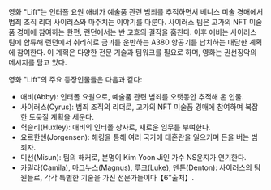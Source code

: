 영화 "Lift"는 인터폴 요원 애비가 예술품 관련 범죄를 추적하면서 베니스 미술 경매에서 범죄 조직 리더 사이러스와 마주치는 이야기를 다룬다. 사이러스 팀은 고가의 NFT 미술품 경매에 참여하는 한편, 런던에서는 반 고흐의 걸작을 훔친다. 이후 애비는 사이러스 팀에 합류해 런던에서 취리히로 금괴를 운반하는 A380 항공기를 납치하는 대담한 계획에 참여한다. 이 계획은 다양한 전문 기술과 팀워크를 필요로 하며, 영화는 권선징악의 메시지를 담고 있다.

영화 "Lift"의 주요 등장인물들은 다음과 같다:

- 애비(Abby): 인터폴 요원으로, 예술품 관련 범죄를 오랫동안 추적해 온 인물.
- 사이러스(Cyrus): 범죄 조직의 리더로, 고가의 NFT 미술품 경매에 참여하며 복잡한 도둑질 계획을 세운다.
- 헉슬리(Huxley): 애비의 인터폴 상사로, 새로운 임무를 부여한다.
- 요르한센(Jorgensen): 해킹을 통해 여러 국가에 대혼란을 일으키며 돈을 버는 범죄자.
- 미선(Misun): 팀의 해커로, 본명이 Kim Yoon Ji인 가수 NS윤지가 연기한다.
- 카밀라(Camila), 마그누스(Magnus), 루크(Luke), 덴튼(Denton): 사이러스의 팀원들로, 각각 특별한 기술을 가진 전문가들이다【6†출처】.